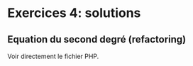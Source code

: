 # Exercices 4: solutions

## Equation du second degré (refactoring)

Voir directement le fichier PHP.
